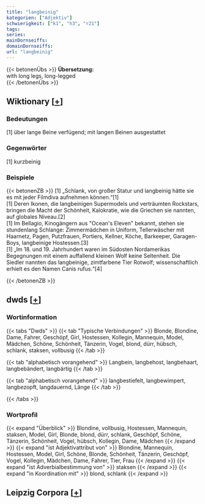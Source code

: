 ```yaml
---
title: "langbeinig"
kategorien: ["Adjektiv"]
schwierigkeit: ["k1", "h3", "r21"]
tags:
series:
mainDornseiffs:
domainDornseiffs:
url: "langbeinig"
---
```


{{< betonenÜbs >}}
**Übersetzung:**  
with long legs, long-legged  
{{< /betonenÜbs >}}

## Wiktionary [[+](https://de.wiktionary.org/wiki/langbeinig)]

### Bedeutungen
[1] über lange Beine verfügend; mit langen Beinen ausgestattet  

### Gegenwörter
[1] kurzbeinig  

### Beispiele
{{< betonenZB >}}
[1] „Schlank, von großer Statur und langbeinig hätte sie es mit jeder Filmdiva aufnehmen können.“[1]  
[1] Deren Ikonen, die langbeinigen Supermodels und verträumten Rockstars, bringen die Macht der Schönheit, Kalokratie, wie die Griechen sie nannten, auf globales Niveau.[2]  
[1] Im Bellagio, Kinogängern aus "Ocean's Eleven" bekannt, stehen sie stundenlang Schlange: Zimmermädchen in Uniform, Tellerwäscher mit Haarnetz, Pagen, Putzfrauen, Portiers, Kellner, Köche, Barkeeper, Garagen-Boys, langbeinige Hostessen.[3]  
[1] „Im 18. und 19. Jahrhundert waren im Südosten Nordamerikas Begegnungen mit einem auffallend kleinen Wolf keine Seltenheit. Die Siedler nannten das langbeinige, zimtfarbene Tier Rotwolf; wissenschaftlich erhielt es den Namen Canis rufus.“[4]  

{{< /betonenZB >}}


## dwds [[+](https://www.dwds.de/wb/langbeinig)]

### Wortinformation
{{< tabs "Dwds" >}}
{{< tab "Typische Verbindungen" >}}
Blonde, Blondine, Dame, Fahrer, Geschöpf, Girl, Hostessen, Kollegin, Mannequin, Model, Mädchen, Schöne, Schönheit, Tänzerin, Vogel, blond, dürr, hübsch, schlank, staksen, vollbusig
{{< /tab >}}

{{< tab "alphabetisch vorangehend" >}}
Langbein, langbehost, langbehaart, langbebändert, langbärtig
{{< /tab >}}

{{< tab "alphabetisch vorangehend" >}}
langbestiefelt, langbewimpert, langbezopft, langdauernd, Länge
{{< /tab >}}

{{< /tabs >}}

### Wortprofil
{{< expand "Überblick" >}} Blondine, vollbusig, Hostessen, Mannequin, staksen, Model, Girl, Blonde, blond, dürr, schlank, Geschöpf, Schöne, Tänzerin, Schönheit, Vogel, hübsch, Kollegin, Dame, Mädchen {{< /expand >}}
{{< expand "ist Adjektivattribut von" >}} Blondine, Mannequin, Hostessen, Model, Girl, Schöne, Blonde, Schönheit, Tänzerin, Geschöpf, Vogel, Kollegin, Mädchen, Dame, Fahrer, Tier, Frau {{< /expand >}}
{{< expand "ist Adverbialbestimmung von" >}} staksen {{< /expand >}}
{{< expand "in Koordination mit" >}} blond, schlank {{< /expand >}}

## Leipzig Corpora [[+](https://corpora.uni-leipzig.de/en/res?word=langbeinig&corpusId=deu_newscrawl-public_2018)]

